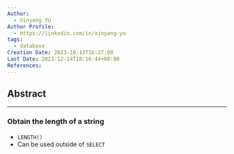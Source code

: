 ```yaml
---
Author:
  - Xinyang YU
Author Profile:
  - https://linkedin.com/in/xinyang-yu
tags:
  - database
Creation Date: 2023-10-13T16:27:00
Last Date: 2023-12-14T18:16:44+08:00
References:
---
```

## Abstract
---


### Obtain the length of a string
- `LENGTH()`
- Can be used outside of `SELECT`